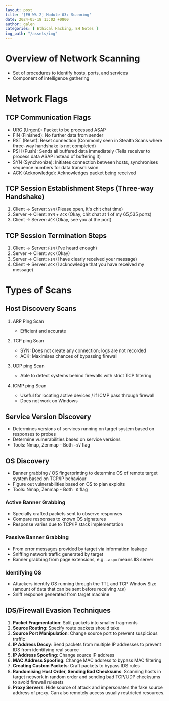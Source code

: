 ```yaml
---
layout: post
title: '[EH Wk 2] Module 03: Scanning'
date: 2024-05-18 13:02 +0800
author: galen
categories: [ Ethical Hacking, EH Notes ]
img_path: "/assets/img"
---
```


# Overview of Network Scanning

- Set of procedures to identify hosts, ports, and services
- Component of intelligence gathering

# Network Flags

## TCP Communication Flags

- URG (Urgent): Packet to be processed ASAP
- FIN (Finished): No further data from sender
- RST (Reset): Reset connection (Commonly seen in Stealth Scans where three-way handshake is not completed)
- PSH (Push): Sends all buffered data immediately (Tells receiver to process data ASAP instead of buffering it)
- SYN (Synchronize): Initiates connection between hosts, synchronises sequence numbers for data transmission
- ACK (Acknowledge): Acknowledges packet being received

## TCP Session Establishment Steps (Three-way Handshake)

1. Client -> Server: `SYN` (Please open, it's chit chat time)
2. Server -> Client: `SYN` + `ACK` (Okay, chit chat at 1 of my 65,535 ports)
3. Client -> Server: `ACK` (Okay, see you at the port)

## TCP Session Termination Steps

1. Client -> Server: `FIN` (I've heard enough)
2. Server -> Client: `ACK` (Okay)
3. Server -> Client: `FIN` (I have clearly received your message)
4. Client -> Server: `ACK` (I acknowledge that you have received my message)

# Types of Scans

## Host Discovery Scans

1. ARP Ping Scan
   - Efficient and accurate

2. TCP ping Scan
   - SYN: Does not create any connection; logs are not recorded
   - ACK: Maximises chances of bypassing firewall

3. UDP ping Scan
   - Able to detect systems behind firewalls with strict TCP filtering

4. ICMP ping Scan
   - Useful for locating active devices / if ICMP pass through firewall
   - Does not work on Windows

## Service Version Discovery

- Determines versions of services running on target system based on responses to probes
- Determine vulnerabilities based on service versions
- Tools: Nmap, Zenmap - Both `-sV` flag

## OS Discovery

- Banner grabbing / OS fingerprinting to determine OS of remote target system based on TCP/IP behaviour
- Figure out vulnerabilities based on OS to plan exploits
- Tools: Nmap, Zenmap - Both `-O` flag

### Active Banner Grabbing

- Specially crafted packets sent to observe responses
- Compare responses to known OS signatures
- Response varies due to TCP/IP stack implementation

### Passive Banner Grabbing

- From error messages provided by target via information leakage
- Sniffing network traffic generated by target
- Banner grabbing from page extensions, e.g. `.aspx` means IIS server

### Identifying OS

- Attackers identify OS running through the TTL and TCP Window Size (amount of data that can be sent before
  receiving `ACK`)
- Sniff response generated from target machine

## IDS/Firewall Evasion Techniques

1. **Packet Fragmentation**: Split packets into smaller fragments
2. **Source Routing**: Specify route packets should take
3. **Source Port Manipulation**: Change source port to prevent suspicious traffic
4. **IP Address Decoy**: Send packets from multiple IP addresses to prevent IDS from identifying real source
5. **IP Address Spoofing**: Change source IP address
6. **MAC Address Spoofing**: Change MAC address to bypass MAC filtering
7. **Creating Custom Packets**: Craft packets to bypass IDS rules
8. **Randomising Host Order, Sending Bad Checksums**: Scanning hosts in target network in random order and sending bad
   TCP/UDP checksums to avoid firewall rulesets
9. **Proxy Servers**: Hide source of attack and impersonates the fake source address of proxy. Can also remotely access
   usually restricted resources.
